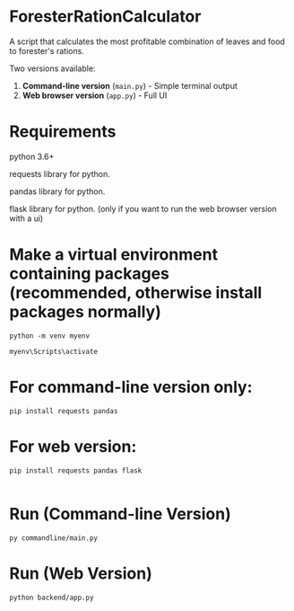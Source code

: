 # ForesterRationCalculator
A script that calculates the most profitable combination of leaves and food to forester's rations.

Two versions available:  
1. **Command-line version** (`main.py`) - Simple terminal output  
2. **Web browser version** (`app.py`) - Full UI

# Requirements
python 3.6+

requests library for python.

pandas library for python.

flask library for python. (only if you want to run the web browser version with a ui)

# Make a virtual environment containing packages (recommended, otherwise install packages normally)
```
python -m venv myenv

myenv\Scripts\activate
```
# For command-line version only:
```
pip install requests pandas
```
# For web version:
```
pip install requests pandas flask 
     
```


# Run (Command-line Version)
```
py commandline/main.py
```

# Run (Web Version)
```
python backend/app.py
```
